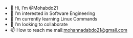 - 👋 Hi, I’m @Mohabdo21
- 👀 I’m interested in Software Engineering
- 🌱 I’m currently learning Linux Commands
- 💞️ I’m looking to collaborate
- 📫 How to reach me mail:mohannadabdo21@gmail.com
<!---
Mohabdo21/Mohabdo21 is a ✨ special ✨ repository because its `README.md` (this file) appears on your GitHub profile.
You can click the Preview link to take a look at your changes.
--->
